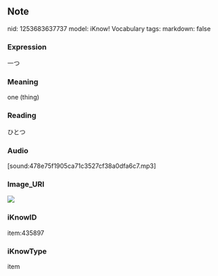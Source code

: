 ## Note
nid: 1253683637737
model: iKnow! Vocabulary
tags: 
markdown: false

### Expression
一つ

### Meaning
one (thing)

### Reading
ひとつ

### Audio
[sound:478e75f1905ca71c3527cf38a0dfa6c7.mp3]

### Image_URI
<img src="5bc1eb1402a031d217529ad457f9f254.jpg">

### iKnowID
item:435897

### iKnowType
item
